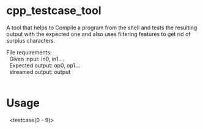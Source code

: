# cpp_testcase_tool
A tool that helps to Compile a program from the shell and tests the resulting output with the expected one and also uses filtering features to get rid of surplus characters.

File requirements: <br />
    &nbsp; Given input: in0, in1.... <br />
    &nbsp; Expected output: op0, op1... <br />
    &nbsp; streamed output: output <br /> <br />

# Usage
 &nbsp; <Executable file> <src file without extension> <testcase(0 - 9)> <br />
 
